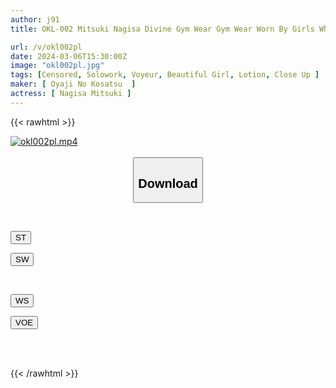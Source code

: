 ```yaml
---
author: j91
title: OKL-002 Mitsuki Nagisa Divine Gym Wear Gym Wear Worn By Girls Who Go To The Gym And SNS Influencers With A High Sense Of Beauty! ! Enjoy Close-up Shots Of The Beautiful Buttocks, Pubic Mounds, And Armpits Of High-class Girls Who Live In A Different World Than Us! ! Gym Girls' Thighs, Butts, And Even Urinating On Their Clothes! ! Super Close-up Shot Of The Silhouette Of Clothing That Fits The Body Fully Clothed

url: /v/okl002pl
date: 2024-03-06T15:30:00Z
image: "okl002pl.jpg"
tags: [Censored, Solowork, Voyeur, Beautiful Girl, Lotion, Close Up	]
maker: [ Oyaji No Kosatsu  ]
actress: [ Nagisa Mitsuki ]
---
```



{{< rawhtml >}}

<div class="video" data-videoid="BvL9xmgmkRiyYBa">
    <a href="javascript:;">
        <img src="/v/okl002pl/okl002pl.jpg" width="WIDTH" height="HEIGHT" alt="okl002pl.mp4" loading="lazy">
    </a>
</div>

<script type="text/javascript" src="https://j91.asia/asset/on-demand-st.js"></script>

<br>
  <link rel="stylesheet" href="https://j91.asia/asset/bs5.css">
  
  <center>
  <button class="btn btn-primary" type="button" data-bs-toggle="collapse" data-bs-target=".multi-collapse" aria-expanded="false" aria-controls="multiCollapseExample1 multiCollapseExample2"><h2>Download</h2></button></center>
</p>
<div class="row">
  <div class="col">
    <div class="collapse multi-collapse" id="multiCollapseExample1">
      <div class="card card-body">
	      	      <br>
<div class="buttons">  
<p><a href="https://streamtape.to/v/BvL9xmgmkRiyYBa" target="_blank"><button class="btn-hover color-3"><i class="fa fa-download"></i> ST</button></a></p>
<p><a href="https://cdnwish.com/w5b4c18ugb9c" target="_blank"><button class="btn-hover color-2"><i class="fa fa-download"></i> SW</button></a></p></div>
    </div>
  </div>
</div>
  <div class="col">
    <div class="collapse multi-collapse" id="multiCollapseExample2">
      <div class="card card-body">
	      <br>
<div class="buttons">
<p><a href="https://wolfstream.tv/yrxlk88cllww"><button class="btn-hover color-9"><i class="fa fa-download"></i> WS</button></a></p>
<p><a href="https://voe.sx/0hkgeejbcr8s"><button class="btn-hover color-8"><i class="fa fa-download"></i> VOE</button></a></p></div>
<br><br>
      </div>
    </div>
  </div>
</div>

{{< /rawhtml >}}